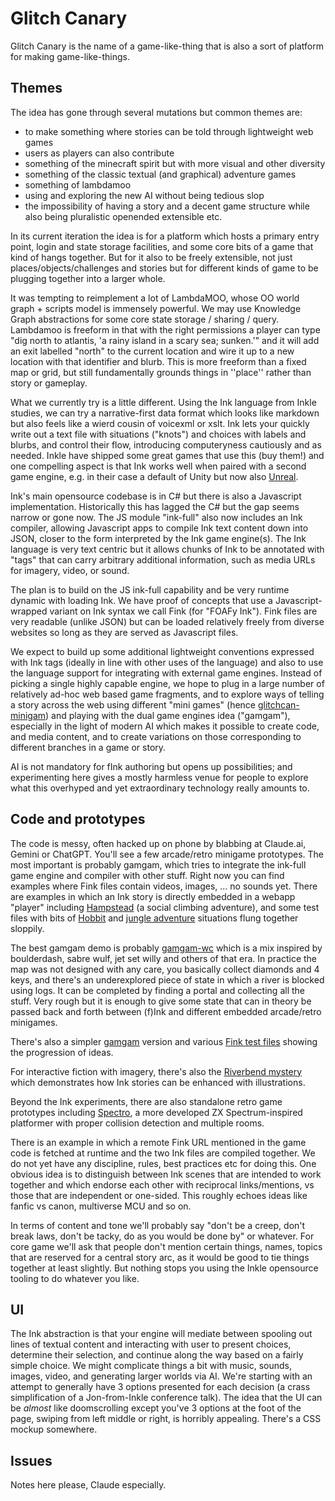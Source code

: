 
# Glitch Canary

Glitch Canary is the name of a game-like-thing that is also a sort of platform for making game-like-things.

## Themes

The idea has gone through several mutations but common themes are:

 * to make something where stories can be told through lightweight web games
 * users as players can also contribute
 * something of the minecraft spirit but with more visual and other diversity
 * something of the classic textual (and graphical) adventure games
 * something of lambdamoo
 * using and exploring the new AI without being tedious slop
 * the impossibility of having a story and a decent game structure while also being pluralistic openended extensible etc.

 In its current iteration the idea is for a platform which hosts a primary entry point, login and state storage facilities, and some core bits of a game that kind of hangs together. But for it also to be freely extensible, not just places/objects/challenges and stories but for different kinds of game to be plugging together into a larger whole.

 It was tempting to reimplement a lot of LambdaMOO, whose OO world graph + scripts model is immensely powerful. We may use Knowledge Graph abstractions for some core state storage / sharing / query. Lambdamoo is freeform in that with the right permissions a player can type "dig north to atlantis, 'a rainy island in a scary sea; sunken.'" and it will add an exit labelled "north" to the current location and wire it up to a new location with that identifier and blurb. This is more freeform than a fixed map or grid, but still fundamentally grounds things in ''place'' rather than story or gameplay.

 What we currently try is a little different. Using the Ink language from Inkle studies, we can try a narrative-first data format which looks like markdown but also feels like a wierd cousin of voicexml or xslt. Ink lets your quickly write out a text file with situations ("knots") and choices with labels and blurbs, and control their flow, introducing computeryness cautiously and as needed. Inkle have shipped some 
 great games that use this (buy them!) and one compelling aspect is that Ink works well when paired with a second game engine, e.g. in their case a default of Unity but now also [Unreal](https://github.com/The-Chinese-Room/Inkpot). 

 Ink's main opensource codebase is in C# but there is also a Javascript implementation. Historically this has lagged the C# but the gap seems narrow or gone now. The JS module "ink-full" also now includes an Ink compiler, allowing Javascript apps to compile Ink text content down into JSON, closer to the form interpreted by the Ink game engine(s). The Ink language is very text centric but it allows chunks of Ink to be annotated with "tags" that can carry arbitrary additional information, such as media URLs for imagery, video, or sound.

 The plan is to build on the JS ink-full capability and be very runtime dynamic with loading Ink. We have proof of concepts that use a Javascript-wrapped variant on Ink syntax we call Fink (for "FOAFy Ink"). Fink files are very readable (unlike JSON) but can be loaded relatively freely from diverse websites so long as they are served as Javascript files. 
 
 We expect to build up some additional lightweight conventions expressed with Ink tags (ideally in line with other uses of the language) and also to use the language support for integrating with external game engines.
 Instead of picking a single highly capable engine, we hope to plug in a large number of relatively ad-hoc web based game fragments, and to explore ways of telling a story across the web using different "mini games" (hence [glitchcan-minigam](https://danbri.github.io/glitchcan-minigam/)) and playing with the dual game engines idea ("gamgam"), especially in the light of modern AI which makes it possible to create code,  and media content, and to create variations on those corresponding to different branches in a game or story.

AI is not mandatory for fInk authoring but opens up possibilities; and experimenting here gives a mostly harmless venue for people to explore what this overhyped and yet extraordinary technology really amounts to.

## Code and prototypes

The code is messy, often hacked up on phone by blabbing at Claude.ai, Gemini or ChatGPT. You'll see a few arcade/retro minigame prototypes. The most important is probably gamgam, which tries to integrate the ink-full game engine and compiler with other stuff. Right now you can find examples where Fink files contain videos, images, ... no sounds yet. There are examples in which an Ink story is directly embedded in a webapp "player" including [Hampstead](https://danbri.github.io/glitchcan-minigam/inklet/hampstead1.fink.js) (a social climbing adventure), and some test files with bits of [Hobbit](https://danbri.github.io/glitchcan-minigam/inklet/bagend1.fink.js) and [jungle adventure](https://danbri.github.io/glitchcan-minigam/inklet/jungle2.fink.js) situations flung together sloppily.

The best gamgam demo is probably [gamgam-wc](https://danbri.github.io/glitchcan-minigam/inklet/gamgam-wc.html) which is a mix inspired by boulderdash, sabre wulf, jet set willy and others of that era. In practice the map was not designed with any care, you basically collect diamonds and 4 keys, and there's an underexplored piece of state in which a river is blocked using logs. It can be completed by finding a portal and collecting all the stuff. Very rough but it is enough to give some state that can in theory be passed back and forth between (f)Ink and different embedded arcade/retro minigames. 

There's also a simpler [gamgam](https://danbri.github.io/glitchcan-minigam/inklet/gamgam.html) version and various [Fink test files](https://danbri.github.io/glitchcan-minigam/inklet/finktest1.html) showing the progression of ideas. 

For interactive fiction with imagery, there's also the [Riverbend mystery](https://danbri.github.io/glitchcan-minigam/inklet/inklet2.html) which demonstrates how Ink stories can be enhanced with illustrations.

Beyond the Ink experiments, there are also standalone retro game prototypes including [Spectro](https://danbri.github.io/glitchcan-minigam/spectro/), a more developed ZX Spectrum-inspired platformer with proper collision detection and multiple rooms. 

There is an example in which a remote Fink URL mentioned in the game code is fetched at runtime and the two Ink files are compiled together. We do not yet have any discipline, rules, best practices etc for doing this. One obvious idea is to distinguish between Ink scenes that are intended to work together and which endorse each other with reciprocal links/mentions, vs those that are independent or one-sided. This roughly echoes ideas like fanfic vs canon, multiverse MCU and so on.

In terms of content and tone we'll probably say "don't be a creep, don't break laws, don't be tacky, do as you would be done by" or whatever. For core game we'll ask that people don't mention certain things, names, topics that are reserved for a central story arc, as it would be good to tie things together at least slightly. But nothing stops you using the Inkle opensource tooling to do whatever you like.

## UI

The Ink abstraction is that your engine will mediate between spooling out lines of textual content and interacting with user to present choices, determine their selection, and continue along the way based on a fairly simple choice. We might complicate things a bit with music, sounds, images, video, and generating larger worlds via AI. We're starting with an attempt to generally have 3 options presented for each decision (a crass simplification of a Jon-from-Inkle conference talk). The idea that the UI can be *almost* like doomscrolling except you've 3 options at the foot of the page, swiping from left middle or right, is horribly appealing. There's a CSS mockup somewhere.

## Issues

Notes here please, Claude especially.